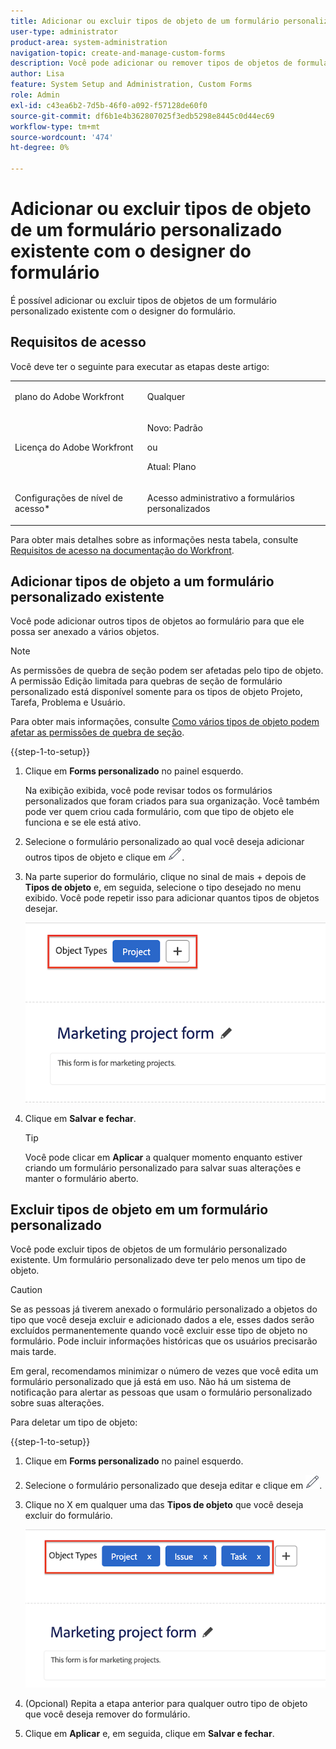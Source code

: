 ```yaml
---
title: Adicionar ou excluir tipos de objeto de um formulário personalizado existente com o designer do formulário
user-type: administrator
product-area: system-administration
navigation-topic: create-and-manage-custom-forms
description: Você pode adicionar ou remover tipos de objetos de formulários personalizados com o designer de formulários.
author: Lisa
feature: System Setup and Administration, Custom Forms
role: Admin
exl-id: c43ea6b2-7d5b-46f0-a092-f57128de60f0
source-git-commit: df6b1e4b362807025f3edb5298e8445c0d44ec69
workflow-type: tm+mt
source-wordcount: '474'
ht-degree: 0%

---
```


# Adicionar ou excluir tipos de objeto de um formulário personalizado existente com o designer do formulário

É possível adicionar ou excluir tipos de objetos de um formulário personalizado existente com o designer do formulário.

## Requisitos de acesso

Você deve ter o seguinte para executar as etapas deste artigo:

<table style="table-layout:auto"> 
 <col> 
 <col> 
 <tbody> 
  <tr data-mc-conditions=""> 
   <td role="rowheader"> <p>plano do Adobe Workfront</p> </td> 
   <td>Qualquer</td> 
  </tr> 
  <tr> 
   <td role="rowheader">Licença do Adobe Workfront</td> 
   <td>
   <p>Novo: Padrão</p>
   <p>ou</p>
   <p>Atual: Plano</p></td> 
  </tr> 
  <tr data-mc-conditions=""> 
   <td role="rowheader">Configurações de nível de acesso*</td> 
   <td><p>Acesso administrativo a formulários personalizados</p></td> 
  </tr>  
 </tbody> 
</table>

Para obter mais detalhes sobre as informações nesta tabela, consulte [Requisitos de acesso na documentação do Workfront](/help/quicksilver/administration-and-setup/add-users/access-levels-and-object-permissions/access-level-requirements-in-documentation.md).

## Adicionar tipos de objeto a um formulário personalizado existente

Você pode adicionar outros tipos de objetos ao formulário para que ele possa ser anexado a vários objetos.

>[!NOTE]
>
>As permissões de quebra de seção podem ser afetadas pelo tipo de objeto. A permissão Edição limitada para quebras de seção de formulário personalizado está disponível somente para os tipos de objeto Projeto, Tarefa, Problema e Usuário.
>
>Para obter mais informações, consulte [Como vários tipos de objeto podem afetar as permissões de quebra de seção](/help/quicksilver/administration-and-setup/customize-workfront/create-manage-custom-forms/form-designer/design-a-form/organize-a-form.md#how-multiple-object-types-can-affect-section-break-permissions).


{{step-1-to-setup}}

1. Clique em **Forms personalizado** no painel esquerdo.

   Na exibição exibida, você pode revisar todos os formulários personalizados que foram criados para sua organização. Você também pode ver quem criou cada formulário, com que tipo de objeto ele funciona e se ele está ativo.

1. Selecione o formulário personalizado ao qual você deseja adicionar outros tipos de objeto e clique em ![Ícone Editar](assets/edit-icon2.png).

1. Na parte superior do formulário, clique no sinal de mais + depois de **Tipos de objeto** e, em seguida, selecione o tipo desejado no menu exibido. Você pode repetir isso para adicionar quantos tipos de objetos desejar.

   ![](assets/add-new-object.png)

1. Clique em **Salvar e fechar**.

   >[!TIP]
   >
   >Você pode clicar em **Aplicar** a qualquer momento enquanto estiver criando um formulário personalizado para salvar suas alterações e manter o formulário aberto.

## Excluir tipos de objeto em um formulário personalizado

Você pode excluir tipos de objetos de um formulário personalizado existente. Um formulário personalizado deve ter pelo menos um tipo de objeto.

>[!CAUTION]
>
>Se as pessoas já tiverem anexado o formulário personalizado a objetos do tipo que você deseja excluir e adicionado dados a ele, esses dados serão excluídos permanentemente quando você excluir esse tipo de objeto no formulário. Pode incluir informações históricas que os usuários precisarão mais tarde.
>
>Em geral, recomendamos minimizar o número de vezes que você edita um formulário personalizado que já está em uso. Não há um sistema de notificação para alertar as pessoas que usam o formulário personalizado sobre suas alterações.

Para deletar um tipo de objeto:

{{step-1-to-setup}}

1. Clique em **Forms personalizado** no painel esquerdo.
1. Selecione o formulário personalizado que deseja editar e clique em ![Ícone Editar](assets/edit-icon2.png).
1. Clique no X em qualquer uma das **Tipos de objeto** que você deseja excluir do formulário.

   ![](assets/delete-object-types.png)

1. (Opcional) Repita a etapa anterior para qualquer outro tipo de objeto que você deseja remover do formulário.
1. Clique em **Aplicar** e, em seguida, clique em **Salvar e fechar**.
